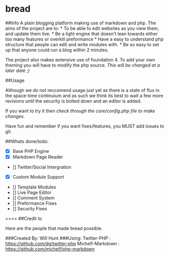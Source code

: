 bread
=====
##Info
A plain blogging platform making use of markdown and php.
The aims of the project are to:
	* To be able to edit websites as you view them, and update them live.
	* Be a light engine that doesn't lean towards either too many features or overkill preformance
	* Have a easy to understand php structure that people can edit and write modules with.
	* Be so easy to set up that anyone could run a blog within 2 minutes.

The project also makes extensive use of foundation 4. 
To add your own theming you will have to modify the php source. *This will be changed at a later date ;)*

##Usage

Although we do not reccomend usage just yet as there is a state of flux in the space-time continuium and
as such we think its best to wait a few more revisions until the security is bolted down and an editor is added.

If you want to try it then *check through the core/config.php file to make changes.*

Have fun and remember if you want fixes/features, you MUST add issues to git.

##Whats done/todo:

- [X] Base PHP Engine
- [X] Markdown Page Reader
- [] Twitter/Social Intergration
- [X] Custom Module Support
- [] Template Modules
- [] Live Page Editor
- [] Comment System
- [] Preformance Fixes
- [] Security Fixes

====
##Credit to

Here are the people that made bread possible.

###Created By: 
	Will Hunt
###Using:
	Twitter-PHP : https://github.com/dg/twitter-php
	Michelf-Markdown : https://github.com/michelf/php-markdown
